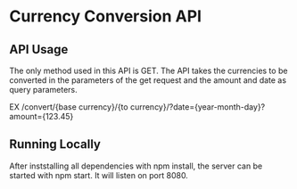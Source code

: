 # Currency Conversion API

## API Usage

The only method used in this API is GET. The API takes the currencies to be converted in the parameters of the get request and the amount and date as query parameters.

EX /convert/{base currency}/{to currency}/?date={year-month-day}?amount={123.45}

## Running Locally

After inststalling all dependencies with npm install, the server can be started with npm start. It will listen on port 8080.